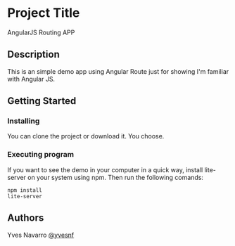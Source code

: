 # Project Title

AngularJS Routing APP

## Description

This is an simple demo app using Angular Route just for showing I'm familiar with Angular JS.

## Getting Started

### Installing

You can clone the project or download it. You choose.

### Executing program

If you want to see the demo in your computer in a quick way, install lite-server on your system using npm. Then run the following comands: 

```
npm install
lite-server
```

## Authors

Yves Navarro 
[@yvesnf](https://twitter.com/yvesnf)